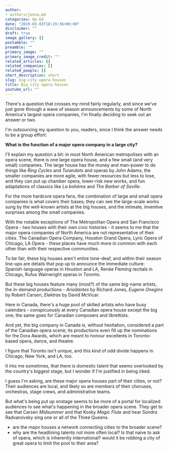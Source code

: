 ```yaml
---
author:
- authors/jenna.md
categories: Op-Ed
date: "2019-03-03T18:29:36+00:00"
disclaimer: ""
draft: true
image_gallery: []
postamble: ""
preamble: ""
primary_image: ""
primary_image_credit: ""
related_articles: []
related_companies: []
related_people: []
short_description: short
slug: big-city-opera-houses
title: Big city opera houses
youtube_url: ""
---
```

There's a question that crosses my mind fairly regularly, and since we've just gone through a wave of season announcements by some of North America's largest opera companies, I'm finally deciding to seek out an answer or two.

I'm outsourcing my question to you, readers, since I think the answer needs to be a group effort:

**What is the function of a major opera company in a large city?**

I'll explain my question a bit: in most North American metropolises with an opera scene, there is one large opera house, and a few small (and very small) companies. The large house has the money and man-power to do things like _Ring Cycles_ and _Turandots_ and operas by John Adams; the smaller companies are more agile, with fewer resources but less to lose, and they can put up chamber opera, lower-risk new works, and fun adaptations of classics like _La bohème_ and _The Barber of Seville_.

For the more hardcore opera fans, the combination of large and small opera companies is what covers their bases; they can see the large-scale works sung by the well-known artists at the big houses, and the intimate, inventive surprises among the small companies.

With the notable exceptions of The Metropolitan Opera and San Francisco Opera - two houses with their own civic histories - it seems to me that the major opera companies of North America are not representative of their cities. The Canadian Opera Company, Houston Grand Opera, Lyric Opera of Chicago, LA Opera - these places have much more in common with each other than with their respective communities. 

To be fair, these big houses aren't entire tone-deaf, and within their season line-ups are details that pop up to announce the immediate culture: Spanish-language operas in Houston and LA, Renée Fleming recitals in Chicago, Rufus Wainwright operas in Toronto.

But these big houses feature many (most?) of the same big-name artists, the in-demand productions - _Ariodantes_ by Richard Jones, _Eugene Onegins_ by Robert Carsen, _Elektras_ by David McVicar.

Here in Canada, there's a huge pool of skilled artists who have busy calendars - conspicuously at every Canadian opera house except the big one; the same goes for Canadian composers and librettists. 

And yet, the big company in Canada is, without hesitation, considered a part of the Canadian opera scene; its productions even fill up the nominations for the Dora Awards, which are meant to honour excellents in Toronto-based opera, dance, and theatre. 

I figure that Toronto isn't unique, and this kind of odd divide happens in Chicago, New York, and LA, too. 

It irks me sometimes, that there is domestic talent that seems overlooked by the country's biggest stage, but I wonder if I'm justified in being irked. 

I guess I'm asking, are these major opera houses part of their cities, or not? Their audiences are local, and likely so are members of their choruses, orchestras, stage crews, and administrative teams. 

But what's being put up onstage seems to be more of a portal for localized audiences to see what's happening in the broader opera scene. They get to see that Carsen _Midsummer_ and that Kosky _Magic Flute_ and hear Sondra Radvanovsky sing one or all of the Three Queens.

* are the major houses a network connecting cities to the broader scene?
* why are the headlining talents not more often local? Is that naive to ask of opera, which is inherently international? would it be robbing a city of great opera to limit the pool to their area?